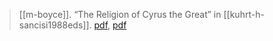 > [[m-boyce]]. “The Religion of Cyrus the Great” in [[kuhrt-h-sancisi1988eds]]. [pdf](https://archive.org/details/BoyceMaryTheReligionOfCyrusTheGreata), [pdf](a/m-boyce1988.pdf)